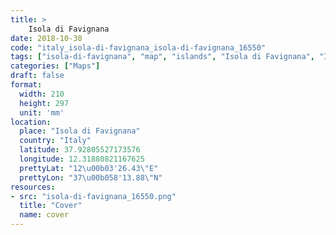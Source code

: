 ```yaml
---
title: > 
    Isola di Favignana
date: 2018-10-30
code: "italy_isola-di-favignana_isola-di-favignana_16550"
tags: ["isola-di-favignana", "map", "islands", "Isola di Favignana", "Italy"]
categories: ["Maps"]
draft: false
format:
  width: 210
  height: 297
  unit: 'mm'
location:
  place: "Isola di Favignana"
  country: "Italy"
  latitude: 37.92805527173576
  longitude: 12.31880821167625
  prettyLat: "12\u00b03'26.43\"E"
  prettyLon: "37\u00b058'13.88\"N"
resources:
- src: "isola-di-favignana_16550.png"
  title: "Cover"
  name: cover
---
```

